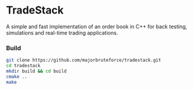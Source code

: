 # TradeStack

A simple and fast implementation of an order book in C++ for 
back testing, simulations and real-time trading applications.

### Build
```bash
git clone https://github.com/majorbruteforce/tradestack.git
cd tradestack
mkdir build && cd build
cmake ..
make
```